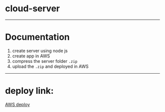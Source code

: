 # cloud-server

---
Documentation
===

1. create server using node js
1. create app in AWS 
1. compress the server folder `.zip`
1. upload the `.zip` and deployed in AWS


---

deploy link:
===

[AWS deploy](http://avenger-env.eba-bsq5qmj6.us-east-2.elasticbeanstalk.com/)